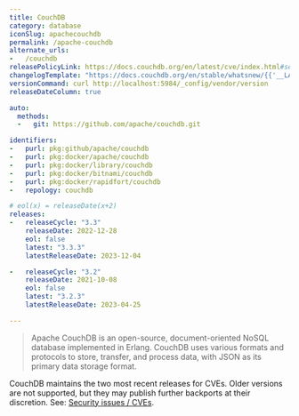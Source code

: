 ```yaml
---
title: CouchDB
category: database
iconSlug: apachecouchdb
permalink: /apache-couchdb
alternate_urls:
-   /couchdb
releasePolicyLink: https://docs.couchdb.org/en/latest/cve/index.html#security-issues-cves
changelogTemplate: "https://docs.couchdb.org/en/stable/whatsnew/{{'__LATEST__'|split:'.'|slice:':2'|join:'.'}}.html#version-{{'__LATEST__'|replace:'.','-'}}"
versionCommand: curl http://localhost:5984/_config/vendor/version
releaseDateColumn: true

auto:
  methods:
  -   git: https://github.com/apache/couchdb.git

identifiers:
-   purl: pkg:github/apache/couchdb
-   purl: pkg:docker/apache/couchdb
-   purl: pkg:docker/library/couchdb
-   purl: pkg:docker/bitnami/couchdb
-   purl: pkg:docker/rapidfort/couchdb
-   repology: couchdb

# eol(x) = releaseDate(x+2)
releases:
-   releaseCycle: "3.3"
    releaseDate: 2022-12-28
    eol: false
    latest: "3.3.3"
    latestReleaseDate: 2023-12-04

-   releaseCycle: "3.2"
    releaseDate: 2021-10-08
    eol: false
    latest: "3.2.3"
    latestReleaseDate: 2023-04-25

---
```


> Apache CouchDB is an open-source, document-oriented NoSQL database implemented
> in Erlang. CouchDB uses various formats and protocols to store, transfer, and
> process data, with JSON as its primary data storage format.

CouchDB maintains the two most recent releases for CVEs. Older versions are
not supported, but they may publish further backports at their discretion. See:
[Security issues / CVEs](https://github.com/apache/couchdb/blob/main/src/docs/src/cve/index.rst#security-issues--cves).
